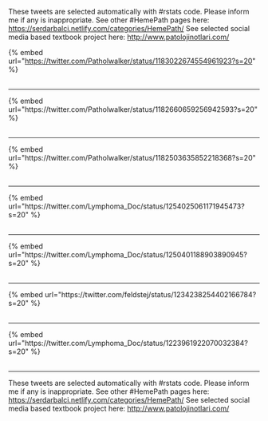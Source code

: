 

These tweets are selected automatically with #rstats code. Please inform me if any is inappropriate.
See other #HemePath pages here: https://serdarbalci.netlify.com/categories/HemePath/ 
See selected social media based textbook project here: http://www.patolojinotlari.com/

{% embed url="https://twitter.com/Patholwalker/status/1183022674554961923?s=20" %}<br>
<br>
<hr>
{% embed url="https://twitter.com/Patholwalker/status/1182660659256942593?s=20" %}<br>
<br>
<hr>
{% embed url="https://twitter.com/Patholwalker/status/1182503635852218368?s=20" %}<br>
<br>
<hr>
{% embed url="https://twitter.com/Lymphoma_Doc/status/1254025061171945473?s=20" %}<br>
<br>
<hr>
{% embed url="https://twitter.com/Lymphoma_Doc/status/1250401188903890945?s=20" %}<br>
<br>
<hr>
{% embed url="https://twitter.com/feldstej/status/1234238254402166784?s=20" %}<br>
<br>
<hr>
{% embed url="https://twitter.com/Lymphoma_Doc/status/1223961922070032384?s=20" %}<br>
<br>
<hr>


These tweets are selected automatically with #rstats code. Please inform me if any is inappropriate.
See other #HemePath pages here: https://serdarbalci.netlify.com/categories/HemePath/ 
See selected social media based textbook project here: http://www.patolojinotlari.com/
